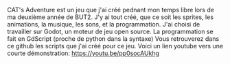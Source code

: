 CAT's Adventure est un jeu que j'ai créé pednant mon temps libre lors de ma deuxième année de BUT2.
J'y ai tout créé, que ce soit les sprites, les animations, la musique, les sons, et la programmation. 
J'ai choisi de travailler sur Godot, un moteur de jeu open source. La programmation se fait en GdScript (proche de python dans la syntaxe)
Vous retrouverez dans ce github les scripts que j'ai créé pour ce jeu.
Voici un lien youtube vers une courte démonstration: 
https://youtu.be/pp0socAUkhg
